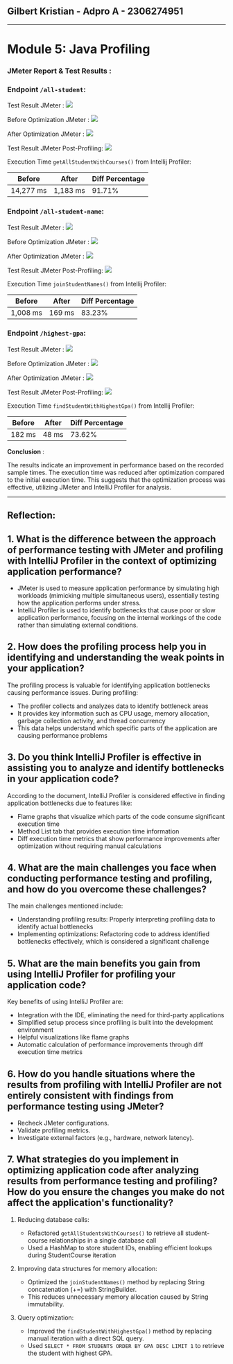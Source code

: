 ## Gilbert Kristian - Adpro A - 2306274951
---

# Module 5: Java Profiling
### JMeter Report & Test Results :

### Endpoint `/all-student`:
Test Result JMeter :
<img src="/image/jmeter-all-student.png">

Before Optimization JMeter :
<img src="/image/before-all-student.png">

After Optimization JMeter :
<img src="/image/after-all-student.png">

Test Result JMeter Post-Profiling:
<img src="/image/jmeter-after-all-student.png">

Execution Time `getAllStudentWithCourses()` from Intellij Profiler:

| Before    | After    | Diff Percentage |
|-----------|--------  |-----------------|
| 14,277 ms | 1,183 ms | 91.71%          |

### Endpoint `/all-student-name`:
Test Result JMeter :
<img src="/image/jmeter-all-student-name.png">

Before Optimization JMeter :
<img src="image/before-all-student.png">

After Optimization JMeter :
<img src="/image/after-all-student-name.png">

Test Result JMeter Post-Profiling:
<img src="/image/jmeter-after-all-student-name.png">

Execution Time `joinStudentNames()` from Intellij Profiler:

| Before | After    | Diff Percentage |
|--------|--------  | --------------- |
| 1,008 ms | 169 ms | 83.23%          |

### Endpoint `/highest-gpa`:
Test Result JMeter :
<img src="/image/jmeter-highest-gpa.png">

Before Optimization JMeter :
<img src="/image/before-highest-gpa.png">

After Optimization JMeter :
<img src="/image/after-highest-gpa.png">

Test Result JMeter Post-Profiling:
<img src="/image/jmeter-after-highest-gpa.png">

Execution Time `findStudentWithHighestGpa()` from Intellij Profiler:

| Before | After | Diff Percentage |
|--------|-------| --------------- |
| 182 ms | 48 ms | 73.62%          |

**Conclusion** :

The results indicate an improvement in performance based on the recorded sample times. The execution time was reduced after optimization compared to the initial execution time. This suggests that the optimization process was effective, utilizing JMeter and IntelliJ Profiler for analysis.

---
## Reflection:

## 1. What is the difference between the approach of performance testing with JMeter and profiling with IntelliJ Profiler in the context of optimizing application performance?

- JMeter is used to measure application performance by simulating high workloads (mimicking multiple simultaneous users), essentially testing how the application performs under stress.
- IntelliJ Profiler is used to identify bottlenecks that cause poor or slow application performance, focusing on the internal workings of the code rather than simulating external conditions.

## 2. How does the profiling process help you in identifying and understanding the weak points in your application?

The profiling process is valuable for identifying application bottlenecks causing performance issues. During profiling:
- The profiler collects and analyzes data to identify bottleneck areas
- It provides key information such as CPU usage, memory allocation, garbage collection activity, and thread concurrency
- This data helps understand which specific parts of the application are causing performance problems

## 3. Do you think IntelliJ Profiler is effective in assisting you to analyze and identify bottlenecks in your application code?

According to the document, IntelliJ Profiler is considered effective in finding application bottlenecks due to features like:
- Flame graphs that visualize which parts of the code consume significant execution time
- Method List tab that provides execution time information
- Diff execution time metrics that show performance improvements after optimization without requiring manual calculations

## 4. What are the main challenges you face when conducting performance testing and profiling, and how do you overcome these challenges?

The main challenges mentioned include:
- Understanding profiling results: Properly interpreting profiling data to identify actual bottlenecks
- Implementing optimizations: Refactoring code to address identified bottlenecks effectively, which is considered a significant challenge

## 5. What are the main benefits you gain from using IntelliJ Profiler for profiling your application code?

Key benefits of using IntelliJ Profiler are:
- Integration with the IDE, eliminating the need for third-party applications
- Simplified setup process since profiling is built into the development environment
- Helpful visualizations like flame graphs
- Automatic calculation of performance improvements through diff execution time metrics

## 6. How do you handle situations where the results from profiling with IntelliJ Profiler are not entirely consistent with findings from performance testing using JMeter?

- Recheck JMeter configurations.
- Validate profiling metrics.
- Investigate external factors (e.g., hardware, network latency).

## 7. What strategies do you implement in optimizing application code after analyzing results from performance testing and profiling? How do you ensure the changes you make do not affect the application's functionality?

1. Reducing database calls:
   - Refactored `getAllStudentsWithCourses()` to retrieve all student-course relationships in a single database call
   - Used a HashMap to store student IDs, enabling efficient lookups during StudentCourse iteration

2. Improving data structures for memory allocation:
   - Optimized the `joinStudentNames()` method by replacing String concatenation (+=) with StringBuilder.
   - This reduces unnecessary memory allocation caused by String immutability.

3. Query optimization:
   - Improved the `findStudentWithHighestGpa()` method by replacing manual iteration with a direct SQL query.
   - Used `SELECT * FROM STUDENTS ORDER BY GPA DESC LIMIT 1` to retrieve the student with highest GPA.
